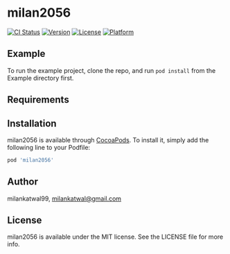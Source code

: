# milan2056

[![CI Status](https://img.shields.io/travis/milankatwal99/milan2056.svg?style=flat)](https://travis-ci.org/milankatwal99/milan2056)
[![Version](https://img.shields.io/cocoapods/v/milan2056.svg?style=flat)](https://cocoapods.org/pods/milan2056)
[![License](https://img.shields.io/cocoapods/l/milan2056.svg?style=flat)](https://cocoapods.org/pods/milan2056)
[![Platform](https://img.shields.io/cocoapods/p/milan2056.svg?style=flat)](https://cocoapods.org/pods/milan2056)

## Example

To run the example project, clone the repo, and run `pod install` from the Example directory first.

## Requirements

## Installation

milan2056 is available through [CocoaPods](https://cocoapods.org). To install
it, simply add the following line to your Podfile:

```ruby
pod 'milan2056'
```

## Author

milankatwal99, milankatwal@gmail.com

## License

milan2056 is available under the MIT license. See the LICENSE file for more info.
